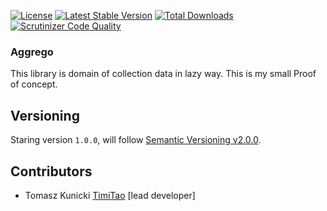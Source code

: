 [![License](https://poser.pugx.org/aggrego/domain/license.svg)](https://packagist.org/packages/aggrego/domain)
[![Latest Stable Version](https://poser.pugx.org/aggrego/domain/v/stable.svg)](https://packagist.org/packages/aggrego/domain)
[![Total Downloads](https://poser.pugx.org/aggrego/domain/downloads.svg)](https://packagist.org/packages/aggrego/domain)
[![Scrutinizer Code Quality](https://scrutinizer-ci.com/g/aggrego/domain/badges/quality-score.png?b=master)](https://scrutinizer-ci.com/g/aggrego/domain/?branch=master)

### Aggrego

This library is domain of collection data in lazy way.
This is my small Proof of concept.

## Versioning
 
Staring version ``1.0.0``, will follow [Semantic Versioning v2.0.0](http://semver.org/spec/v2.0.0.html).

## Contributors

* Tomasz Kunicki [TimiTao](http://github.com/timiTao) [lead developer]